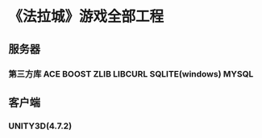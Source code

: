 # 《法拉城》游戏全部工程
## 服务器
### 第三方库 ACE BOOST ZLIB LIBCURL SQLITE(windows) MYSQL
## 客户端
### UNITY3D(4.7.2)

